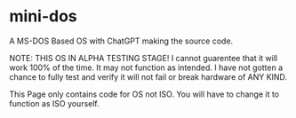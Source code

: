 # mini-dos
A MS-DOS Based OS with ChatGPT making the source code.

NOTE: THIS OS IN ALPHA TESTING STAGE! I cannot guarentee that it will work 100% of the time. It may not function as intended. I have not gotten a chance to fully test and verify it will not fail or break hardware of ANY KIND.

This Page only contains code for OS not ISO. You will have to change it to function as ISO yourself.
